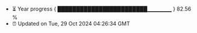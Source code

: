 - ⏳ Year progress { ████████████████████████▁▁▁▁▁▁ } 82.56 %
- ⏰ Updated on Tue, 29 Oct 2024 04:26:34 GMT


